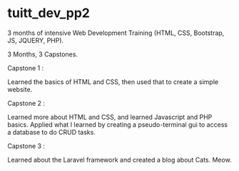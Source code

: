 # tuitt_dev_pp2
3 months of intensive Web Development Training (HTML, CSS, Bootstrap, JS, JQUERY, PHP).

3 Months, 3 Capstones.

Capstone 1 : 

  Learned the basics of HTML and CSS, then used that to create a simple website.

Capstone 2 : 

  Learned more about HTML and CSS, and learned Javascript and PHP basics. Applied what I learned by creating a pseudo-terminal gui to access a database to do CRUD tasks.

Capstone 3 :

  Learned about the Laravel framework and created a blog about Cats. Meow.
